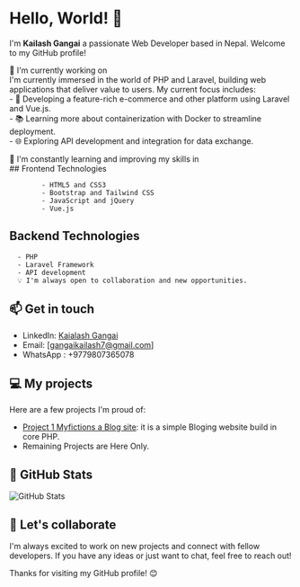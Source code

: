 # Hello, World! 👋

I'm **Kailash Gangai** a passionate Web Developer based in Nepal. Welcome to my GitHub profile!

🌱 I'm currently working on   
      I'm currently immersed in the world of PHP and Laravel, building web applications that deliver value to users. My current focus includes:  
      - 🚀 Developing a feature-rich e-commerce and other platform using Laravel and Vue.js.  
      - 📚 Learning more about containerization with Docker to streamline deployment.  
      - 🌐 Exploring API development and integration for data exchange.  

🚀 I'm constantly learning and improving my skills in   
    ## Frontend Technologies

            - HTML5 and CSS3
            - Bootstrap and Tailwind CSS
            - JavaScript and jQuery
            - Vue.js

## Backend Technologies

      - PHP
      - Laravel Framework
      - API development 
      💡 I'm always open to collaboration and new opportunities.  

## 📫 Get in touch
- LinkedIn: [Kaialash Gangai](https://www.linkedin.com/in/kailash-gangai-51382a177/)
- Email: [gangaikailash7@gmail.com]
- WhatsApp : +9779807365078

## 💻 My projects

Here are a few projects I'm proud of:

- [Project 1 Myfictions a Blog site](https://www.myfictions.com/): it is a simple Bloging website build in core PHP.  
- Remaining Projects are Here Only.

## 🌟 GitHub Stats

![GitHub Stats](https://github-readme-stats.vercel.app/api?username=KAILASHGANGAI&show_icons=true)

## 🤝 Let's collaborate

I'm always excited to work on new projects and connect with fellow developers. If you have any ideas or just want to chat, feel free to reach out!

Thanks for visiting my GitHub profile! 😊
